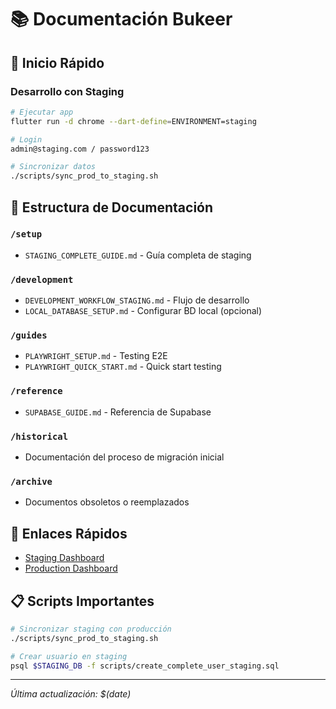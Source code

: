 # 📚 Documentación Bukeer

## 🚀 Inicio Rápido

### Desarrollo con Staging
```bash
# Ejecutar app
flutter run -d chrome --dart-define=ENVIRONMENT=staging

# Login
admin@staging.com / password123

# Sincronizar datos
./scripts/sync_prod_to_staging.sh
```

## 📁 Estructura de Documentación

### `/setup`
- `STAGING_COMPLETE_GUIDE.md` - Guía completa de staging

### `/development`
- `DEVELOPMENT_WORKFLOW_STAGING.md` - Flujo de desarrollo
- `LOCAL_DATABASE_SETUP.md` - Configurar BD local (opcional)

### `/guides`
- `PLAYWRIGHT_SETUP.md` - Testing E2E
- `PLAYWRIGHT_QUICK_START.md` - Quick start testing

### `/reference`
- `SUPABASE_GUIDE.md` - Referencia de Supabase

### `/historical`
- Documentación del proceso de migración inicial

### `/archive`
- Documentos obsoletos o reemplazados

## 🔗 Enlaces Rápidos

- [Staging Dashboard](https://supabase.com/dashboard/project/wrgkiastpqituocblopg)
- [Production Dashboard](https://supabase.com/dashboard/project/wzlxbpicdcdvxvdcvgas)

## 📋 Scripts Importantes

```bash
# Sincronizar staging con producción
./scripts/sync_prod_to_staging.sh

# Crear usuario en staging
psql $STAGING_DB -f scripts/create_complete_user_staging.sql
```

---
*Última actualización: $(date)*
